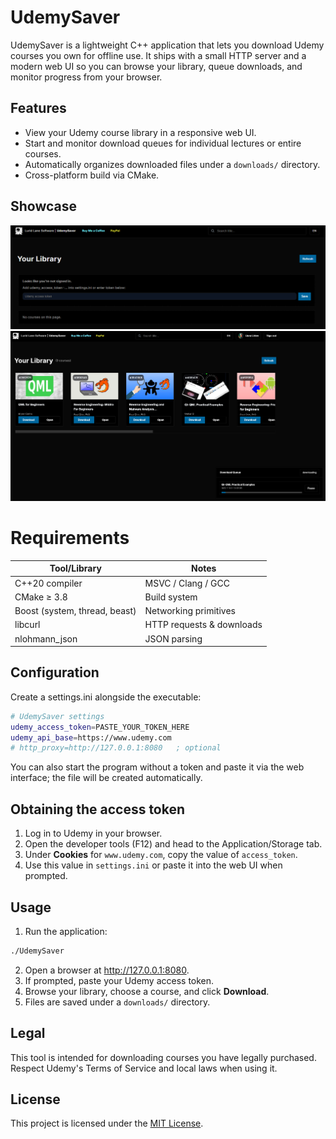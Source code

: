 # UdemySaver
UdemySaver is a lightweight C++ application that lets you download Udemy courses you own for offline use.
It ships with a small HTTP server and a modern web UI so you can browse your library, queue downloads, and monitor progress from your browser.

## Features
- View your Udemy course library in a responsive web UI.
- Start and monitor download queues for individual lectures or entire courses.
- Automatically organizes downloaded files under a `downloads/` directory.
- Cross-platform build via CMake.

## Showcase
![Course library view](app_showcase/App_Screenshot_1.png)
![Download queue view](app_showcase/App_Screenshot_2.png)

# Requirements
| Tool/Library           | Notes                     |
| ---------------------- | ------------------------- |
| C++20 compiler         | MSVC / Clang / GCC        |
| CMake ≥ 3.8            | Build system              |
| Boost (system, thread, beast) | Networking primitives     |
| libcurl                | HTTP requests & downloads |
| nlohmann\_json         | JSON parsing              |

## Configuration
Create a settings.ini alongside the executable:
```bash
# UdemySaver settings
udemy_access_token=PASTE_YOUR_TOKEN_HERE
udemy_api_base=https://www.udemy.com
# http_proxy=http://127.0.0.1:8080   ; optional
```
You can also start the program without a token and paste it via the web interface; the file will be created automatically.

## Obtaining the access token

1. Log in to Udemy in your browser.
2. Open the developer tools (F12) and head to the Application/Storage tab.
3. Under **Cookies** for `www.udemy.com`, copy the value of `access_token`.
4. Use this value in `settings.ini` or paste it into the web UI when prompted.

## Usage

1. Run the application:

```bash
./UdemySaver
```

2. Open a browser at <http://127.0.0.1:8080>.
3. If prompted, paste your Udemy access token.
4. Browse your library, choose a course, and click **Download**.
5. Files are saved under a `downloads/` directory.

## Legal
This tool is intended for downloading courses you have legally purchased.
Respect Udemy's Terms of Service and local laws when using it.

## License
This project is licensed under the [MIT License](LICENSE).
